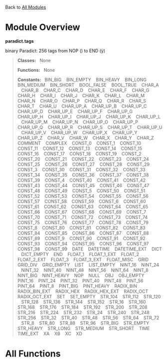 Back to [All Modules](https://github.com/pyrustic/paradict/blob/master/docs/modules/README.md#readme)

# Module Overview

**paradict.tags**
 
binary Paradict: 256 tags from NOP ( ) to END (ÿ)

> **Classes:** &nbsp; None
>
> **Functions:** &nbsp; None
>
> **Constants:** &nbsp; BIN_BIG &nbsp;&nbsp; BIN_EMPTY &nbsp;&nbsp; BIN_HEAVY &nbsp;&nbsp; BIN_LONG &nbsp;&nbsp; BIN_MEDIUM &nbsp;&nbsp; BIN_SHORT &nbsp;&nbsp; BOOL_FALSE &nbsp;&nbsp; BOOL_TRUE &nbsp;&nbsp; CHAR_A &nbsp;&nbsp; CHAR_B &nbsp;&nbsp; CHAR_C &nbsp;&nbsp; CHAR_D &nbsp;&nbsp; CHAR_E &nbsp;&nbsp; CHAR_F &nbsp;&nbsp; CHAR_G &nbsp;&nbsp; CHAR_H &nbsp;&nbsp; CHAR_I &nbsp;&nbsp; CHAR_J &nbsp;&nbsp; CHAR_K &nbsp;&nbsp; CHAR_L &nbsp;&nbsp; CHAR_M &nbsp;&nbsp; CHAR_N &nbsp;&nbsp; CHAR_O &nbsp;&nbsp; CHAR_P &nbsp;&nbsp; CHAR_Q &nbsp;&nbsp; CHAR_R &nbsp;&nbsp; CHAR_S &nbsp;&nbsp; CHAR_T &nbsp;&nbsp; CHAR_U &nbsp;&nbsp; CHAR_UP_A &nbsp;&nbsp; CHAR_UP_B &nbsp;&nbsp; CHAR_UP_C &nbsp;&nbsp; CHAR_UP_D &nbsp;&nbsp; CHAR_UP_E &nbsp;&nbsp; CHAR_UP_F &nbsp;&nbsp; CHAR_UP_G &nbsp;&nbsp; CHAR_UP_H &nbsp;&nbsp; CHAR_UP_I &nbsp;&nbsp; CHAR_UP_J &nbsp;&nbsp; CHAR_UP_K &nbsp;&nbsp; CHAR_UP_L &nbsp;&nbsp; CHAR_UP_M &nbsp;&nbsp; CHAR_UP_N &nbsp;&nbsp; CHAR_UP_O &nbsp;&nbsp; CHAR_UP_P &nbsp;&nbsp; CHAR_UP_Q &nbsp;&nbsp; CHAR_UP_R &nbsp;&nbsp; CHAR_UP_S &nbsp;&nbsp; CHAR_UP_T &nbsp;&nbsp; CHAR_UP_U &nbsp;&nbsp; CHAR_UP_V &nbsp;&nbsp; CHAR_UP_W &nbsp;&nbsp; CHAR_UP_X &nbsp;&nbsp; CHAR_UP_Y &nbsp;&nbsp; CHAR_UP_Z &nbsp;&nbsp; CHAR_V &nbsp;&nbsp; CHAR_W &nbsp;&nbsp; CHAR_X &nbsp;&nbsp; CHAR_Y &nbsp;&nbsp; CHAR_Z &nbsp;&nbsp; COMMENT &nbsp;&nbsp; COMPLEX &nbsp;&nbsp; CONST_0 &nbsp;&nbsp; CONST_1 &nbsp;&nbsp; CONST_10 &nbsp;&nbsp; CONST_11 &nbsp;&nbsp; CONST_12 &nbsp;&nbsp; CONST_13 &nbsp;&nbsp; CONST_14 &nbsp;&nbsp; CONST_15 &nbsp;&nbsp; CONST_16 &nbsp;&nbsp; CONST_17 &nbsp;&nbsp; CONST_18 &nbsp;&nbsp; CONST_19 &nbsp;&nbsp; CONST_2 &nbsp;&nbsp; CONST_20 &nbsp;&nbsp; CONST_21 &nbsp;&nbsp; CONST_22 &nbsp;&nbsp; CONST_23 &nbsp;&nbsp; CONST_24 &nbsp;&nbsp; CONST_25 &nbsp;&nbsp; CONST_26 &nbsp;&nbsp; CONST_27 &nbsp;&nbsp; CONST_28 &nbsp;&nbsp; CONST_29 &nbsp;&nbsp; CONST_3 &nbsp;&nbsp; CONST_30 &nbsp;&nbsp; CONST_31 &nbsp;&nbsp; CONST_32 &nbsp;&nbsp; CONST_33 &nbsp;&nbsp; CONST_34 &nbsp;&nbsp; CONST_35 &nbsp;&nbsp; CONST_36 &nbsp;&nbsp; CONST_37 &nbsp;&nbsp; CONST_38 &nbsp;&nbsp; CONST_39 &nbsp;&nbsp; CONST_4 &nbsp;&nbsp; CONST_40 &nbsp;&nbsp; CONST_41 &nbsp;&nbsp; CONST_42 &nbsp;&nbsp; CONST_43 &nbsp;&nbsp; CONST_44 &nbsp;&nbsp; CONST_45 &nbsp;&nbsp; CONST_46 &nbsp;&nbsp; CONST_47 &nbsp;&nbsp; CONST_48 &nbsp;&nbsp; CONST_49 &nbsp;&nbsp; CONST_5 &nbsp;&nbsp; CONST_50 &nbsp;&nbsp; CONST_51 &nbsp;&nbsp; CONST_52 &nbsp;&nbsp; CONST_53 &nbsp;&nbsp; CONST_54 &nbsp;&nbsp; CONST_55 &nbsp;&nbsp; CONST_56 &nbsp;&nbsp; CONST_57 &nbsp;&nbsp; CONST_58 &nbsp;&nbsp; CONST_59 &nbsp;&nbsp; CONST_6 &nbsp;&nbsp; CONST_60 &nbsp;&nbsp; CONST_61 &nbsp;&nbsp; CONST_62 &nbsp;&nbsp; CONST_63 &nbsp;&nbsp; CONST_64 &nbsp;&nbsp; CONST_65 &nbsp;&nbsp; CONST_66 &nbsp;&nbsp; CONST_67 &nbsp;&nbsp; CONST_68 &nbsp;&nbsp; CONST_69 &nbsp;&nbsp; CONST_7 &nbsp;&nbsp; CONST_70 &nbsp;&nbsp; CONST_71 &nbsp;&nbsp; CONST_72 &nbsp;&nbsp; CONST_73 &nbsp;&nbsp; CONST_74 &nbsp;&nbsp; CONST_75 &nbsp;&nbsp; CONST_76 &nbsp;&nbsp; CONST_77 &nbsp;&nbsp; CONST_78 &nbsp;&nbsp; CONST_79 &nbsp;&nbsp; CONST_8 &nbsp;&nbsp; CONST_80 &nbsp;&nbsp; CONST_81 &nbsp;&nbsp; CONST_82 &nbsp;&nbsp; CONST_83 &nbsp;&nbsp; CONST_84 &nbsp;&nbsp; CONST_85 &nbsp;&nbsp; CONST_86 &nbsp;&nbsp; CONST_87 &nbsp;&nbsp; CONST_88 &nbsp;&nbsp; CONST_89 &nbsp;&nbsp; CONST_9 &nbsp;&nbsp; CONST_90 &nbsp;&nbsp; CONST_91 &nbsp;&nbsp; CONST_92 &nbsp;&nbsp; CONST_93 &nbsp;&nbsp; CONST_94 &nbsp;&nbsp; CONST_95 &nbsp;&nbsp; CONST_96 &nbsp;&nbsp; CONST_97 &nbsp;&nbsp; CONST_98 &nbsp;&nbsp; CONST_99 &nbsp;&nbsp; DATE &nbsp;&nbsp; DATETIME &nbsp;&nbsp; DATETIME_EXT &nbsp;&nbsp; DICT &nbsp;&nbsp; DICT_EMPTY &nbsp;&nbsp; END &nbsp;&nbsp; FLOAT_1 &nbsp;&nbsp; FLOAT_1_EXT &nbsp;&nbsp; FLOAT_2 &nbsp;&nbsp; FLOAT_2_EXT &nbsp;&nbsp; FLOAT_3 &nbsp;&nbsp; FLOAT_3_EXT &nbsp;&nbsp; FLOAT_MISC &nbsp;&nbsp; GRID &nbsp;&nbsp; GRID_DIV &nbsp;&nbsp; GRID_EMPTY &nbsp;&nbsp; LIST &nbsp;&nbsp; LIST_EMPTY &nbsp;&nbsp; NINT_16 &nbsp;&nbsp; NINT_24 &nbsp;&nbsp; NINT_32 &nbsp;&nbsp; NINT_40 &nbsp;&nbsp; NINT_48 &nbsp;&nbsp; NINT_56 &nbsp;&nbsp; NINT_64 &nbsp;&nbsp; NINT_8 &nbsp;&nbsp; NINT_BIG &nbsp;&nbsp; NINT_HEAVY &nbsp;&nbsp; NOP &nbsp;&nbsp; NULL &nbsp;&nbsp; OBJ &nbsp;&nbsp; OBJ_EMPTY &nbsp;&nbsp; PINT_16 &nbsp;&nbsp; PINT_24 &nbsp;&nbsp; PINT_32 &nbsp;&nbsp; PINT_40 &nbsp;&nbsp; PINT_48 &nbsp;&nbsp; PINT_56 &nbsp;&nbsp; PINT_64 &nbsp;&nbsp; PINT_8 &nbsp;&nbsp; PINT_BIG &nbsp;&nbsp; PINT_HEAVY &nbsp;&nbsp; RADIX_BIN &nbsp;&nbsp; RADIX_BIN_EXT &nbsp;&nbsp; RADIX_HEX &nbsp;&nbsp; RADIX_HEX_EXT &nbsp;&nbsp; RADIX_OCT &nbsp;&nbsp; RADIX_OCT_EXT &nbsp;&nbsp; SET &nbsp;&nbsp; SET_EMPTY &nbsp;&nbsp; STR_104 &nbsp;&nbsp; STR_112 &nbsp;&nbsp; STR_120 &nbsp;&nbsp; STR_128 &nbsp;&nbsp; STR_136 &nbsp;&nbsp; STR_144 &nbsp;&nbsp; STR_152 &nbsp;&nbsp; STR_16 &nbsp;&nbsp; STR_160 &nbsp;&nbsp; STR_168 &nbsp;&nbsp; STR_176 &nbsp;&nbsp; STR_184 &nbsp;&nbsp; STR_192 &nbsp;&nbsp; STR_200 &nbsp;&nbsp; STR_208 &nbsp;&nbsp; STR_216 &nbsp;&nbsp; STR_224 &nbsp;&nbsp; STR_232 &nbsp;&nbsp; STR_24 &nbsp;&nbsp; STR_240 &nbsp;&nbsp; STR_248 &nbsp;&nbsp; STR_256 &nbsp;&nbsp; STR_32 &nbsp;&nbsp; STR_40 &nbsp;&nbsp; STR_48 &nbsp;&nbsp; STR_56 &nbsp;&nbsp; STR_64 &nbsp;&nbsp; STR_72 &nbsp;&nbsp; STR_8 &nbsp;&nbsp; STR_80 &nbsp;&nbsp; STR_88 &nbsp;&nbsp; STR_96 &nbsp;&nbsp; STR_BIG &nbsp;&nbsp; STR_EMPTY &nbsp;&nbsp; STR_HEAVY &nbsp;&nbsp; STR_LONG &nbsp;&nbsp; STR_MEDIUM &nbsp;&nbsp; STR_SHORT &nbsp;&nbsp; TIME &nbsp;&nbsp; TIME_EXT &nbsp;&nbsp; XA &nbsp;&nbsp; XB &nbsp;&nbsp; XC &nbsp;&nbsp; XD

# All Functions



